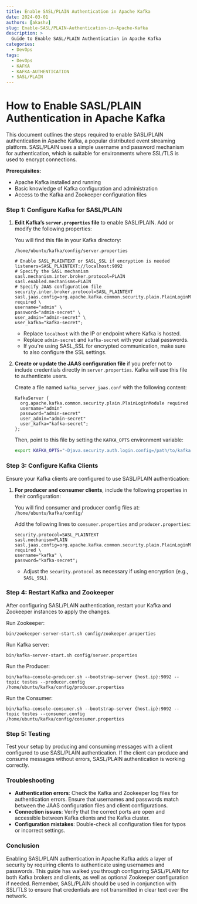 ```yaml
---
title: Enable SASL/PLAIN Authentication in Apache Kafka
date: 2024-03-01
authors: [akashv]
slug: Enable-SASL/PLAIN-Authentication-in-Apache-Kafka
description: >
  Guide to Enable SASL/PLAIN Authentication in Apache Kafka
categories:
  - DevOps
tags:
  - DevOps
  - KAFKA
  - KAFKA-AUTHENTICATION
  - SASL/PLAIN
---
```


# How to Enable SASL/PLAIN Authentication in Apache Kafka

This document outlines the steps required to enable SASL/PLAIN authentication in Apache Kafka, a popular distributed event streaming platform. SASL/PLAIN uses a simple username and password mechanism for authentication, which is suitable for environments where SSL/TLS is used to encrypt connections.

**Prerequisites:**

- Apache Kafka installed and running
- Basic knowledge of Kafka configuration and administration
- Access to the Kafka and Zookeeper configuration files 

<!-- more -->

### Step 1: Configure Kafka for SASL/PLAIN

1. **Edit Kafka’s `server.properties` file** to enable SASL/PLAIN. Add or modify the following properties:

    You will find this file in your Kafka directory:

    `/home/ubuntu/kafka/config/server.properties`

    ```properties
    # Enable SASL_PLAINTEXT or SASL_SSL if encryption is needed
    listeners=SASL_PLAINTEXT://localhost:9092
    # Specify the SASL mechanism
    sasl.mechanism.inter.broker.protocol=PLAIN
    sasl.enabled.mechanisms=PLAIN
    # Specify JAAS configuration file
    security.inter.broker.protocol=SASL_PLAINTEXT
    sasl.jaas.config=org.apache.kafka.common.security.plain.PlainLoginModule required \
    username="admin" \
    password="admin-secret" \
    user_admin="admin-secret" \
    user_kafka="kafka-secret";
    ```

    - Replace `localhost` with the IP or endpoint where Kafka is hosted.
    - Replace `admin-secret` and `kafka-secret` with your actual passwords.
    - If you're using SASL_SSL for encrypted communication, make sure to also configure the SSL settings.

2. **Create or update the JAAS configuration file** if you prefer not to include credentials directly in `server.properties`. Kafka will use this file to authenticate users.

    Create a file named `kafka_server_jaas.conf` with the following content:

    ```properties
    KafkaServer {
      org.apache.kafka.common.security.plain.PlainLoginModule required
      username="admin"
      password="admin-secret"
      user_admin="admin-secret"
      user_kafka="kafka-secret";
    };
    ```

    Then, point to this file by setting the `KAFKA_OPTS` environment variable:

    ```bash
    export KAFKA_OPTS="-Djava.security.auth.login.config=/path/to/kafka_server_jaas.conf"
    ```

### Step 3: Configure Kafka Clients

Ensure your Kafka clients are configured to use SASL/PLAIN authentication:

1. **For producer and consumer clients**, include the following properties in their configuration:

    You will find consumer and producer config files at: `/home/ubuntu/kafka/config/`

    Add the following lines to `consumer.properties` and `producer.properties`:

    ```properties
    security.protocol=SASL_PLAINTEXT
    sasl.mechanism=PLAIN
    sasl.jaas.config=org.apache.kafka.common.security.plain.PlainLoginModule required \
    username="kafka" \
    password="kafka-secret";
    ```

    - Adjust the `security.protocol` as necessary if using encryption (e.g., `SASL_SSL`).

### Step 4: Restart Kafka and Zookeeper

After configuring SASL/PLAIN authentication, restart your Kafka and Zookeeper instances to apply the changes.

Run Zookeeper:

    bin/zookeeper-server-start.sh config/zookeeper.properties

Run Kafka server:

    bin/kafka-server-start.sh config/server.properties

Run the Producer:

    bin/kafka-console-producer.sh --bootstrap-server {host.ip}:9092 --topic testes --producer.config /home/ubuntu/kafka/config/producer.properties

Run the Consumer:

    bin/kafka-console-consumer.sh --bootstrap-server {host.ip}:9092 --topic testes --consumer.config /home/ubuntu/kafka/config/consumer.properties
    
### Step 5: Testing

Test your setup by producing and consuming messages with a client configured to use SASL/PLAIN authentication. If the client can produce and consume messages without errors, SASL/PLAIN authentication is working correctly.

### Troubleshooting

- **Authentication errors**: Check the Kafka and Zookeeper log files for authentication errors. Ensure that usernames and passwords match between the JAAS configuration files and client configurations.
- **Connection issues**: Verify that the correct ports are open and accessible between Kafka clients and the Kafka cluster.
- **Configuration mistakes**: Double-check all configuration files for typos or incorrect settings.

### Conclusion

Enabling SASL/PLAIN authentication in Apache Kafka adds a layer of security by requiring clients to authenticate using usernames and passwords. This guide has walked you through configuring SASL/PLAIN for both Kafka brokers and clients, as well as optional Zookeeper configuration if needed. Remember, SASL/PLAIN should be used in conjunction with SSL/TLS to ensure that credentials are not transmitted in clear text over the network.
